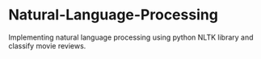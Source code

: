 # Natural-Language-Processing
Implementing natural language processing using python NLTK library and classify movie reviews.
